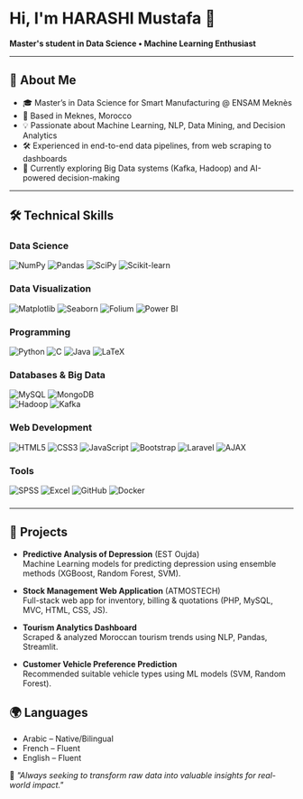 # Hi, I'm HARASHI Mustafa 👋  

**Master's student in Data Science • Machine Learning Enthusiast**  

---

## 🚀 About Me  
- 🎓 Master’s in Data Science for Smart Manufacturing @ ENSAM Meknès  
- 📍 Based in Meknes, Morocco  
- 💡 Passionate about Machine Learning, NLP, Data Mining, and Decision Analytics  
- 🛠 Experienced in end-to-end data pipelines, from web scraping to dashboards  
- 🌱 Currently exploring Big Data systems (Kafka, Hadoop) and AI-powered decision-making  

---

## 🛠 Technical Skills  

### Data Science
![NumPy](https://img.shields.io/badge/NumPy-013243?style=for-the-badge&logo=numpy&logoColor=white)  ![Pandas](https://img.shields.io/badge/Pandas-150458?style=for-the-badge&logo=pandas&logoColor=white)  ![SciPy](https://img.shields.io/badge/SciPy-8CAAE6?style=for-the-badge&logo=scipy&logoColor=white)  ![Scikit-learn](https://img.shields.io/badge/Scikit--learn-F7931E?style=for-the-badge&logo=scikitlearn&logoColor=white)  

### Data Visualization
![Matplotlib](https://img.shields.io/badge/Matplotlib-ffffff?style=for-the-badge&logo=plotly&logoColor=black)  ![Seaborn](https://img.shields.io/badge/Seaborn-2E4A62?style=for-the-badge&logo=python&logoColor=white)  ![Folium](https://img.shields.io/badge/Folium-77B829?style=for-the-badge&logo=leaflet&logoColor=white) ![Power BI](https://img.shields.io/badge/Power_BI-F2C811?style=for-the-badge&logo=powerbi&logoColor=black)    

### Programming  
![Python](https://img.shields.io/badge/Python-3776AB?style=for-the-badge&logo=python&logoColor=white)  ![C](https://img.shields.io/badge/C-00599C?style=for-the-badge&logo=c&logoColor=white)   ![Java](https://img.shields.io/badge/Java-007396?style=for-the-badge&logo=openjdk&logoColor=white)  ![LaTeX](https://img.shields.io/badge/LaTeX-008080?style=for-the-badge&logo=latex&logoColor=white)  

### Databases & Big Data
![MySQL](https://img.shields.io/badge/MySQL-4479A1?style=for-the-badge&logo=mysql&logoColor=white)  ![MongoDB](https://img.shields.io/badge/MongoDB-47A248?style=for-the-badge&logo=mongodb&logoColor=white)  
![Hadoop](https://img.shields.io/badge/Hadoop-66CCFF?style=for-the-badge&logo=apachehadoop&logoColor=black)  ![Kafka](https://img.shields.io/badge/Kafka-231F20?style=for-the-badge&logo=apachekafka&logoColor=white)  

### Web Development  
![HTML5](https://img.shields.io/badge/HTML5-E34F26?style=for-the-badge&logo=html5&logoColor=white)  ![CSS3](https://img.shields.io/badge/CSS3-1572B6?style=for-the-badge&logo=css3&logoColor=white)  ![JavaScript](https://img.shields.io/badge/JavaScript-F7DF1E?style=for-the-badge&logo=javascript&logoColor=black)  ![Bootstrap](https://img.shields.io/badge/Bootstrap-7952B3?style=for-the-badge&logo=bootstrap&logoColor=white)   ![Laravel](https://img.shields.io/badge/Laravel-FF2D20?style=for-the-badge&logo=laravel&logoColor=white)  ![AJAX](https://img.shields.io/badge/AJAX-007ACC?style=for-the-badge&logo=azuredevops&logoColor=white)  

### Tools  
![SPSS](https://img.shields.io/badge/SPSS-006699?style=for-the-badge&logo=ibm&logoColor=white)  ![Excel](https://img.shields.io/badge/Excel-217346?style=for-the-badge&logo=microsoft-excel&logoColor=white)  ![GitHub](https://img.shields.io/badge/GitHub-181717?style=for-the-badge&logo=github&logoColor=white)  ![Docker](https://img.shields.io/badge/Docker-2496ED?style=for-the-badge&logo=docker&logoColor=white)  

###
---

## 📂 Projects  

- **Predictive Analysis of Depression** (EST Oujda)  
  Machine Learning models for predicting depression using ensemble methods (XGBoost, Random Forest, SVM).  

- **Stock Management Web Application** (ATMOSTECH)  
  Full-stack web app for inventory, billing & quotations (PHP, MySQL, MVC, HTML, CSS, JS).  

- **Tourism Analytics Dashboard**  
  Scraped & analyzed Moroccan tourism trends using NLP, Pandas, Streamlit.  

- **Customer Vehicle Preference Prediction**  
  Recommended suitable vehicle types using ML models (SVM, Random Forest).  

## 🌍 Languages  
- Arabic – Native/Bilingual  
- French – Fluent  
- English – Fluent  

💬 *"Always seeking to transform raw data into valuable insights for real-world impact."*  
